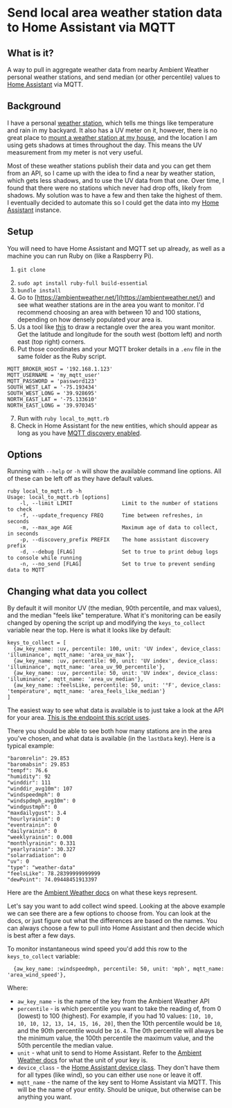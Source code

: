 Send local area weather station data to Home Assistant via MQTT
====


## What is it?
A way to pull in aggregate weather data from nearby Ambient Weather personal weather stations, and send median (or other percentile) values to [Home Assistant](https://www.home-assistant.io/) via MQTT.


## Background
I have a personal [weather station](https://smile.amazon.com/gp/product/B01N5TEHLI), which tells me things like temperature and rain in my backyard.  It also has a UV meter on it, however, there is no great place to [mount a weather station at my house](https://www.weatherstationadvisor.com/weather-station-mounting-ideas-and-solutions/), and the location I am using gets shadows at times throughout the day.  This means the UV measurement from my meter is not very useful.

Most of these weather stations publish their data and you can get them from an API, so I came up with the idea to find a near by weather station, which gets less shadows, and to use the UV data from that one.  Over time, I found that there were no stations which never had drop offs, likely from shadows.  My solution was to have a few and then take the highest of them.  I eventually decided to automate this so I could get the data into my [Home Assistant](https://www.home-assistant.io/) instance.



## Setup
You will need to have Home Assistant and MQTT set up already, as well as a machine you can run Ruby on (like a Raspberry Pi).
<!--- TODO: Add project name to git clone --->
1. `git clone`
<!--- TODO: Confirm what packages need to be installed on a Raspberry Pi --->
2. `sudo apt install ruby-full build-essential`
3. `bundle install`
4. Go to [https://ambientweather.net/](https://ambientweather.net/) and see what weather stations are in the area you want to monitor.  I'd recommend choosing an area with between 10 and 100 stations, depending on how densely populated your area is.
5. Us a tool like [this](http://bboxfinder.com/) to draw a rectangle over the area you want monitor.  Get the latitude and longitude for the south west (bottom left) and north east (top right) corners.
6. Put those coordinates and your MQTT broker details in a `.env` file in the same folder as the Ruby script.
```
MQTT_BROKER_HOST = '192.168.1.123'
MQTT_USERNAME = 'my_mqtt_user'
MQTT_PASSWORD = 'password123'
SOUTH_WEST_LAT = '-75.193434'
SOUTH_WEST_LONG = '39.928695'
NORTH_EAST_LAT = '-75.133610'
NORTH_EAST_LONG = '39.970345'
```

7. Run with `ruby local_to_mqtt.rb`
8. Check in Home Assistant for the new entities, which should appear as long as you have [MQTT discovery enabled](https://www.home-assistant.io/docs/mqtt/discovery/).

## Options
Running with `--help` or `-h` will show the available command line options.  All of these can be left off as they have default values.
```
ruby local_to_mqtt.rb -h
Usage: local_to_mqtt.rb [options]
    -l, --limit LIMIT                Limit to the number of stations to check
    -f, --update_frequency FREQ      Time between refreshes, in seconds
    -m, --max_age AGE                Maximum age of data to collect, in seconds
    -p, --discovery_prefix PREFIX    The home assistant discovery prefix
    -d, --debug [FLAG]               Set to true to print debug logs to console while running
    -n, --no_send [FLAG]             Set to true to prevent sending data to MQTT
```


## Changing what data you collect
By default it will monitor UV (the median, 90th percentile, and max values), and the median "feels like" temperature.  What it's monitoring can be easily changed by opening the script up and modifying the `keys_to_collect` variable near the top.  Here is what it looks like by default:
```
keys_to_collect = [
  {aw_key_name: :uv, percentile: 100, unit: 'UV index', device_class: 'illuminance', mqtt_name: 'area_uv_max'},
  {aw_key_name: :uv, percentile: 90, unit: 'UV index', device_class: 'illuminance', mqtt_name: 'area_uv_90_percentile'},
  {aw_key_name: :uv, percentile: 50, unit: 'UV index', device_class: 'illuminance', mqtt_name: 'area_uv_median'},
  {aw_key_name: :feelsLike, percentile: 50, unit: '°F', device_class: 'temperature', mqtt_name: 'area_feels_like_median'}
]
```

The easiest way to see what data is available is to just take a look at the API for your area.  [This is the endpoint this script uses](https://lightning.ambientweather.net/devices?$publicBox[0][0]=-75.193434&$publicBox[0][1]=39.928695&$publicBox[1][0]=-75.133610&$publicBox[1][1]=39.970345&$limit=100).

There you should be able to see both how many stations are in the area you've chosen, and what data is available (in the `lastData` key).  Here is a typical example:

```
"baromrelin": 29.853
"baromabsin": 29.853
"tempf": 76.6
"humidity": 92
"winddir": 111
"winddir_avg10m": 107
"windspeedmph": 0
"windspdmph_avg10m": 0
"windgustmph": 0
"maxdailygust": 3.4
"hourlyrainin": 0
"eventrainin": 0
"dailyrainin": 0
"weeklyrainin": 0.008
"monthlyrainin": 0.331
"yearlyrainin": 30.327
"solarradiation": 0
"uv": 0
"type": "weather-data"
"feelsLike": 78.28399999999999
"dewPoint": 74.09448451913397
 ```

Here are the [Ambient Weather docs](https://github.com/ambient-weather/api-docs/wiki/Device-Data-Specs) on what these keys represent.

Let's say you want to add collect wind speed.  Looking at the above example we can see there are a few options to choose from.  You can look at the docs, or just figure out what the differences are based on the names.  You can always choose a few to pull into Home Assistant and then decide which is best after a few days.

To monitor instantaneous wind speed you'd add this row to the `keys_to_collect` variable:
```
  {aw_key_name: :windspeedmph, percentile: 50, unit: 'mph', mqtt_name: 'area_wind_speed'},
```

Where:
* `aw_key_name` - is the name of the key from the Ambient Weather API
* `percentile` - is which percentile you want to take the reading of, from 0 (lowest) to 100 (highest).  For example, if you had 10 values: `[10, 10, 10, 10, 12, 13, 14, 15, 16, 20]`, then the 10th percentile would be `10`, and the 90th percentile would be `16.4`.  The 0th percentile will always be the minimum value, the 100th percentile the maximum value, and the 50th percentile the median value.
* `unit` - what unit to send to Home Assistant.  Refer to the [Ambient Weather docs](https://github.com/ambient-weather/api-docs/wiki/Device-Data-Specs) for what the unit of your key is.
* `device_class` - the [Home Assistant device class](https://www.home-assistant.io/integrations/sensor/).  They don't have them for all types (like wind), so you can either use `none` or leave it off.
* `mqtt_name` - the name of the key sent to Home Assistant via MQTT.  This will be the name of your entity.  Should be unique, but otherwise can be anything you want.

